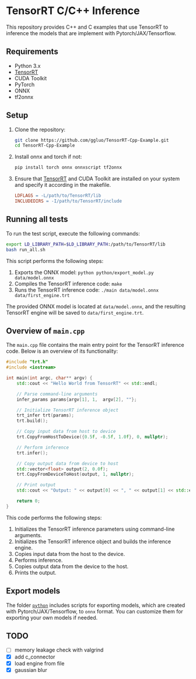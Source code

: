 # TensorRT C/C++ Inference

This repository provides C++ and C examples that use TensorRT to inference the models that are implement with Pytorch/JAX/Tensorflow.

## Requirements

- Python 3.x
- [TensorRT](https://docs.nvidia.com/deeplearning/tensorrt/install-guide/index.html#installing-tar)
- CUDA Toolkit
- PyTorch
- ONNX
- tf2onnx

## Setup

1. Clone the repository:

    ```bash
    git clone https://github.com/ggluo/TensorRT-Cpp-Example.git
    cd TensorRT-Cpp-Example
    ```

2. Install onnx and torch if not:

    ```bash
    pip install torch onnx onnxscript tf2onnx
    ```

3. Ensure that [TensorRT](https://docs.nvidia.com/deeplearning/tensorrt/install-guide/index.html#installing-tar) and CUDA Toolkit are installed on your system and specify it according in the makefile.
    ```makefile
    LDFLAGS = -L/path/to/TensorRT/lib
    INCLUDEDIRS = -I/path/to/TensorRT/include
    ```

## Running all tests

To run the test script, execute the following commands:

```bash
export LD_LIBRARY_PATH=$LD_LIBRARY_PATH:/path/to/TensorRT/lib
bash run_all.sh
```

This script performs the following steps:

1. Exports the ONNX model: `python python/export_model.py data/model.onnx`
2. Compiles the TensorRT inference code: `make`
3. Runs the TensorRT inference code: `./main data/model.onnx data/first_engine.trt`

The provided ONNX model is located at `data/model.onnx`, and the resulting TensorRT engine will be saved to `data/first_engine.trt`.

## Overview of `main.cpp`

The `main.cpp` file contains the main entry point for the TensorRT inference code. Below is an overview of its functionality:

```cpp
#include "trt.h"
#include <iostream>

int main(int argc, char** argv) {
    std::cout << "Hello World from TensorRT" << std::endl;

    // Parse command-line arguments
    infer_params params{argv[1], 1,  argv[2], ""}; 

    // Initialize TensorRT inference object
    trt_infer trt(params);
    trt.build();

    // Copy input data from host to device
    trt.CopyFromHostToDevice({0.5f, -0.5f, 1.0f}, 0, nullptr);

    // Perform inference
    trt.infer();

    // Copy output data from device to host
    std::vector<float> output(2, 0.0f);
    trt.CopyFromDeviceToHost(output, 1, nullptr);

    // Print output
    std::cout << "Output: " << output[0] << ", " << output[1] << std::endl;

    return 0;
}
```

This code performs the following steps:

1. Initializes the TensorRT inference parameters using command-line arguments.
2. Initializes the TensorRT inference object and builds the inference engine.
3. Copies input data from the host to the device.
4. Performs inference.
5. Copies output data from the device to the host.
6. Prints the output.

## Export models

The folder [`python`](python) includes scripts for exporting models, which are created with Pytorch/JAX/Tensorflow, to `onnx` format. You can customize them for exporting your own models if needed.

## TODO
- [ ] memory leakage check with valgrind
- [x] add c_connector
- [x] load engine from file
- [x] gaussian blur
